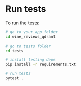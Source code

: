 # Run tests

To run the tests:

```bash
# go to your app folder
cd wine_reviews_qdrant

# go to tests folder
cd tests

# install testing deps
pip install -r requirements.txt

# run tests
pytest .
```
